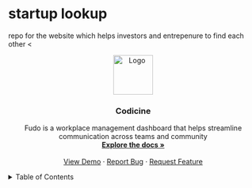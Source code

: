 # startup lookup
repo for the website which helps investors and entrepenure to find each other
<<!-- PROJECT LOGO -->
<br />
<div align="center">
  <a href="https://github.com/divyesh123-jain/startup-lookup">
    <img src="./public/logo.png" alt="Logo" width="80" height="80">
  </a>

  <h3 align="center">Codicine</h3>

  <p align="center">
    Fudo is a workplace management dashboard that helps streamline communication across teams and community
    <br />
    <a href="https://github.com/divyesh123-jain/startup-lookup/edit/main/README.md"><strong>Explore the docs »</strong></a>
    <br />
    <br />
    <!-- /Add Project Link -->
    <a href="projectlink">View Demo</a>
    ·
    <a href="https://github.com/divyesh123-jain/startup-lookup/issues">Report Bug</a>
    ·
    <a href="https://github.com/divyesh123-jain/startup-lookup/issues">Request Feature</a>
  </p>
</div>

<!-- TABLE OF CONTENTS -->
<details>
  <summary>Table of Contents</summary>
  <ol>
    <li>
      <a href="#about-the-project">About The Project</a>
      <ul>
        <li><a href="#built-with">Built With</a></li>
      </ul>
    </li>
    <li>
      <a href="#getting-started">Getting Started</a>
      <ul>
        <li><a href="#prerequisites">Prerequisites</a></li>
        <li><a href="#installation">Installation</a></li>
      </ul>
    </li>
    <li><a href="#usage">Usage</a></li>
    <li><a href="#roadmap">Roadmap</a></li>
    <li><a href="#contributing">Contributing</a></li>
    <li><a href="#license">License</a></li>
    <li><a href="#contact">Contact</a></li>
    <li><a href="#acknowledgments">Acknowledgments</a></li>
  </ol>
</details>
​
 
